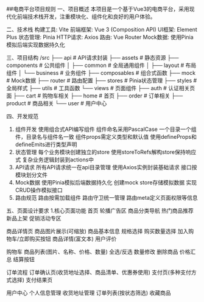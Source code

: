 ##电商平台项目规则
一、项目概述
本项目是一个基于Vue3的电商平台，采用现代化前端技术栈开发，注重模块化、组件化和良好的用户体验。

二、技术栈
    构建工具: Vite
    前端框架: Vue 3 (Composition API)
    UI框架: Element Plus
    状态管理: Pinia
    HTTP请求: Axios
    路由: Vue Router
    Mock数据: 使用Pinia模拟后端实现数据持久化

三、项目结构
/src
├── api                  # API请求封装
├── assets               # 静态资源
├── components           # 公共组件
│   ├── common           # 全局通用组件
│   ├── layout           # 布局组件
│   └── business         # 业务组件
├── composables          # 组合式函数
├── mock                 # Mock数据
├── router               # 路由配置
├── stores               # Pinia状态管理
├── styles               # 全局样式
├── utils                # 工具函数
└── views                # 页面组件
    ├── auth             # 认证相关页面
    ├── cart             # 购物车相关
    ├── home             # 首页
    ├── order            # 订单相关
    ├── product          # 商品相关
    └── user             # 用户中心

四、开发规范
1. 组件开发
    使用组合式API编写组件
    组件命名采用PascalCase
    一个目录一个组件，目录名与组件名一致
    组件props需定义类型和默认值
    使用defineProps和defineEmits进行类型声明
2. 状态管理
    每个业务模块创建独立的store
    使用storeToRefs解构store保持响应式
    复杂业务逻辑封装到actions中
3. API请求
    所有API请求统一在api目录管理
    使用Axios实例封装基础请求
    接口按模块划分文件
4. Mock数据
    使用Pinia模拟后端数据持久化
    创建mock store存储模拟数据
    实现CRUD操作模拟接口
5. 路由规范
    路由按需加载组件
    路由守卫统一管理
    路由meta定义页面权限等信息

五、页面设计要求
1.核心页面功能
首页
    轮播广告区
    商品分类导航
    热门商品推荐
    新品上架
    促销活动专区

商品详情页
    商品图片展示(可缩放)
    商品基本信息
    规格选择
    购买数量选择
    加入购物车/立即购买按钮
    商品详情(富文本)
    用户评价

购物车
    商品列表(图片、名称、价格、数量)
    全选/反选
    数量修改
    删除商品
    价格汇总
    结算按钮

订单流程
    订单确认页(收货地址选择、商品清单、优惠券使用)
    支付页(多种支付方式选择)
    支付结果页

用户中心
    个人信息管理
    收货地址管理
    订单列表(按状态筛选)
    收藏商品


